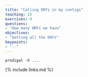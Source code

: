 ```yaml
---
title: "Calling ORFs in my contigs"
teaching: 15
exercises: 0
questions:
- "How many ORFs we have"
objectives:
- "Getting all the ORFs"
keypoints:
- "--"
---
```


~~~
prodigal -h ....
~~~

{% include links.md %}
